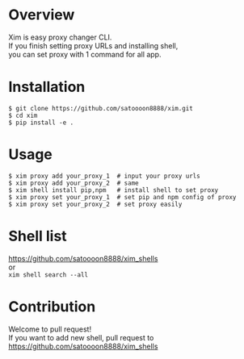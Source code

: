# Overview
Xim is easy proxy changer CLI.  
If you finish setting proxy URLs and installing shell,  
you can set proxy with 1 command for all app.

# Installation
```shell script
$ git clone https://github.com/satoooon8888/xim.git
$ cd xim
$ pip install -e .
```

# Usage
```shell script
$ xim proxy add your_proxy_1  # input your proxy urls
$ xim proxy add your_proxy_2  # same
$ xim shell install pip,npm   # install shell to set proxy
$ xim proxy set your_proxy_1  # set pip and npm config of proxy
$ xim proxy set your_proxy_2  # set proxy easily
```

# Shell list
https://github.com/satoooon8888/xim_shells  
or  
`xim shell search --all` 

# Contribution
Welcome to pull request!  
If you want to add new shell, pull request to https://github.com/satoooon8888/xim_shells  
